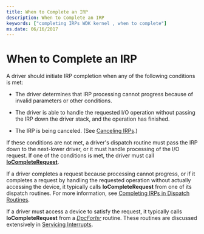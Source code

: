 ```yaml
---
title: When to Complete an IRP
description: When to Complete an IRP
keywords: ["completing IRPs WDK kernel , when to complete"]
ms.date: 06/16/2017
---
```


# When to Complete an IRP





A driver should initiate IRP completion when any of the following conditions is met:

-   The driver determines that IRP processing cannot progress because of invalid parameters or other conditions.

-   The driver is able to handle the requested I/O operation without passing the IRP down the driver stack, and the operation has finished.

-   The IRP is being canceled. (See [Canceling IRPs](canceling-irps.md).)

If these conditions are not met, a driver's dispatch routine must pass the IRP down to the next-lower driver, or it must handle processing of the I/O request. If one of the conditions is met, the driver must call [**IoCompleteRequest**](/windows-hardware/drivers/ddi/wdm/nf-wdm-iocompleterequest).

If a driver completes a request because processing cannot progress, or if it completes a request by handling the requested operation without actually accessing the device, it typically calls **IoCompleteRequest** from one of its dispatch routines. For more information, see [Completing IRPs in Dispatch Routines](how-to-complete-an-irp-in-a-dispatch-routine.md).

If a driver must access a device to satisfy the request, it typically calls **IoCompleteRequest** from a [*DpcForIsr*](/windows-hardware/drivers/ddi/wdm/nc-wdm-io_dpc_routine) routine. These routines are discussed extensively in [Servicing Interrupts](introduction-to-interrupt-service-routines.md).

 

